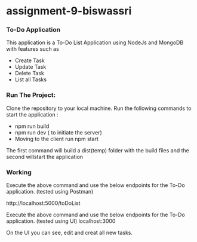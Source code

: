 # assignment-9-biswassri

### To-Do Application
This application is a To-Do List Application using NodeJs and MongoDB with features such as

- Create Task
- Update Task
- Delete Task
- List all Tasks

### Run The Project:
Clone the repository to your local machine.
Run the following commands to start the application :

- npm run build
- npm run dev ( to initiate the server)
- Moving to the client run npm start


The first command will build a dist(temp) folder with the build files and the second willstart the application

### Working
Execute the above command and use the below endpoints for the To-Do application. (tested using Postman)

http://localhost:5000/toDoList 

Execute the above command and use the below endpoints for the To-Do application. (tested using UI)
localhost:3000

On the UI you can see, edit and creat all new tasks.




